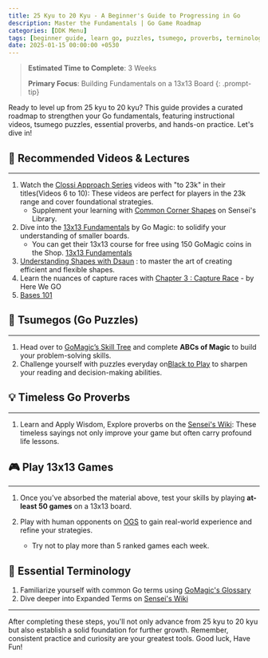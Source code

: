 ```yaml
---
title: 25 Kyu to 20 Kyu - A Beginner's Guide to Progressing in Go
description: Master the Fundamentals | Go Game Roadmap
categories: [DDK Menu]
tags: [beginner guide, learn go, puzzles, tsumego, proverbs, terminology, beginner guide, 13x13]
date: 2025-01-15 00:00:00 +0530
---
```


> **Estimated Time to Complete**: 3 Weeks 
>
> **Primary Focus**: Building Fundamentals on a 13x13 Board 
{: .prompt-tip}

Ready to level up from 25 kyu to 20 kyu? This guide provides a curated roadmap to strengthen your Go fundamentals, featuring instructional videos, tsumego puzzles, essential proverbs, and hands-on practice. Let's dive in!

## 🎥 Recommended Videos & Lectures

---

1. Watch the <a href="https://youtube.com/playlist?list=PL5mVjO5OFYSymMy2Mixl7E5vpwFDO_0B4&si=C_V23Nfre_AJsK2M" target="_blank" rel="nofollow noopener noreferrer">Clossi Approach Series</a> videos with "to 23k" in their titles(Videos 6 to 10): These videos are perfect for players in the 23k range and cover foundational strategies.
   - Supplement your learning with <a href="https://senseis.xmp.net/?CommonCornerShapes" target="_blank" rel="nofollow noopener noreferrer">Common Corner Shapes</a> on Sensei's Library.
2. Dive into the <a href="https://youtube.com/playlist?list=PL4DLlaT_bvDHS0Tg5lc5Qd5-aP_AMKGm2&si=N20-uaLpEdMhcMYx" target="_blank" rel="nofollow noopener noreferrer">13x13 Fundamentals</a> by Go Magic: to solidify your understanding of smaller boards.
   - You can get their 13x13 course for free using 150 GoMagic coins in the Shop. <a href="https://gomagic.org/courses/the-fundamentals-of-go-on-13x13/" target="_blank" rel="nofollow noopener noreferrer">13x13 Fundamentals</a>
3. <a href="https://youtu.be/JKBh8FGK9bU?si=Fr9eXsnyngoaAWt7" target="_blank" rel="nofollow noopener noreferrer">Understanding Shapes with Dsaun</a> : to master the art of creating efficient and flexible shapes.
4. Learn the nuances of capture races with <a href="https://youtube.com/playlist?list=PLsIslX1eRChLUDyINSWnRPNLKwd_9AD37&si=sb04zIBAKVSgz6sw" target="_blank" rel="nofollow noopener noreferrer">Chapter 3 : Capture Race</a> - by Here We GO
5. <a href="https://youtu.be/jRaFpY7gelc?si=p-gRyhA0RMPIH7Pz" target="_blank" rel="nofollow noopener noreferrer">Bases 101</a>

## 🧩 Tsumegos (Go Puzzles) 

---

1. Head over to <a href="https://gomagic.org/go-problems/" target="_blank" rel="nofollow noopener noreferrer">GoMagic’s Skill Tree</a> and complete **ABCs of Magic** to build your problem-solving skills.
2. Challenge yourself with puzzles everyday on<a href="https://blacktoplay.com" target="_blank" rel="nofollow noopener noreferrer">Black to Play</a> to sharpen your reading and decision-making abilities.

## 💡 Timeless Go Proverbs  

---

1. Learn and Apply Wisdom, Explore proverbs on the <a href="https://senseis.xmp.net/?GoProverbs"> Sensei's Wiki</a>: These timeless sayings not only improve your game but often carry profound life lessons.

## 🎮 Play 13x13 Games  

---

1. Once you've absorbed the material above, test your skills by playing **at-least 50 games** on a 13x13 board. 

2. Play with human opponents on <a href="https://online-go.com/" target="_blank" rel="nofollow noopener noreferrer">OGS</a> to gain real-world experience and refine your strategies.
   - Try not to play more than 5 ranked games each week.

## 📖 Essential Terminology 

1. Familiarize yourself with common Go terms using <a href="https://gomagic.org/glossary-of-go-terms/" target="_blank" rel="nofollow noopener noreferrer">GoMagic's Glossary</a> 
2. Dive deeper into Expanded Terms on <a href="https://senseis.xmp.net/?GoTerms" target="_blank" rel="nofollow noopener noreferrer">Sensei's Wiki</a>

---

After completing these steps, you'll not only advance from 25 kyu to 20 kyu but also establish a solid foundation for further growth. Remember, consistent practice and curiosity are your greatest tools. 
Good luck, Have Fun!